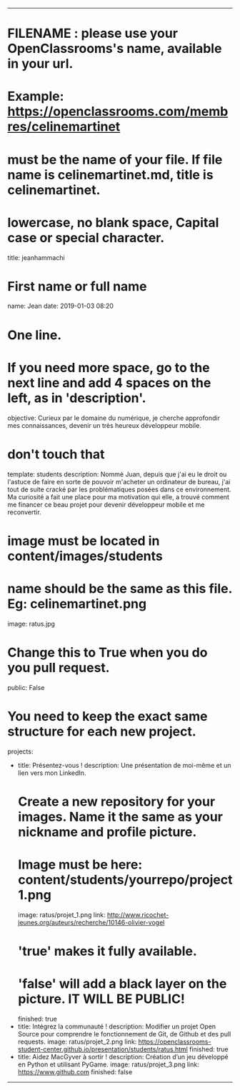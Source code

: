 ---

# FILENAME : please use your OpenClassrooms's name, available in your url.
# Example: https://openclassrooms.com/membres/celinemartinet
# must be the name of your file. If file name is celinemartinet.md, title is celinemartinet.
# lowercase, no blank space, Capital case or special character.
title: jeanhammachi

# First name or full name
name: Jean
date: 2019-01-03 08:20

# One line.
# If you need more space, go to the next line and add 4 spaces on the left, as in 'description'.
objective: Curieux par le domaine du numérique, je cherche approfondir mes connaissances, devenir un très heureux développeur mobile.

# don't touch that
template: students
description:
    Nommé Juan, depuis que j'ai eu le droit ou l'astuce de faire en sorte de pouvoir m'acheter
	un ordinateur de bureau, j'ai tout de suite cracké par les problématiques posées dans ce environnement. 
	Ma curiosité a fait une place pour ma motivation qui elle, a trouvé comment me financer ce beau projet pour devenir développeur mobile et me reconvertir.

# image must be located in content/images/students
# name should be the same as this file. Eg: celinemartinet.png
image: ratus.jpg

# Change this to True when you do you pull request.
public: False

# You need to keep the exact same structure for each new project.
projects:
  - title: Présentez-vous !
    description: Une présentation de moi-même et un lien vers mon LinkedIn.
    # Create a new repository for your images. Name it the same as your nickname and profile picture.
    # Image must be here: content/students/yourrepo/project1.png
    image: ratus/projet_1.png
    link: http://www.ricochet-jeunes.org/auteurs/recherche/10146-olivier-vogel
    # 'true' makes it fully available.
    # 'false' will add a black layer on the picture. IT WILL BE PUBLIC!
    finished: true
  - title: Intégrez la communauté !
    description: Modifier un projet Open Source pour comprendre le fonctionnement de Git, de Github et des pull requests. 
    image: ratus/projet_2.png
    link: https://openclassrooms-student-center.github.io/presentation/students/ratus.html
    finished: true
  - title: Aidez MacGyver à sortir !
    description: Création d’un jeu développé en Python et utilisant PyGame.
    image: ratus/projet_3.png
    link: https://www.github.com
    finished: false
---